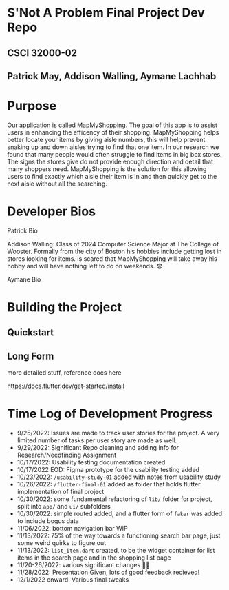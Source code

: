 # S'Not A Problem Final Project Dev Repo 
## CSCI 32000-02
## Patrick May, Addison Walling, Aymane Lachhab

<!-- Welcome to our final project repo! We are the developers for the **Inevitable Solutions** team. We are creating a way to optimize and condense shopping in-person at a big box store. Log here to track our (descent) into madness: -->

# Purpose
Our application is called MapMyShopping. The goal of this app is to assist users in enhancing the efficency of their shopping. MapMyShopping helps better locate your items by giving aisle numbers, this will help prevent snaking up and down aisles trying to find that one item. In our research we found that many people would often struggle to find items in big box stores. The signs the stores give do not provide enough direction and detail that many shoppers need. MapMyShopping is the solution for this allowing users to find exactly which aisle their item is in and then quickly get to the next aisle without all the searching.

# Developer Bios
Patrick Bio

Addison Walling: Class of 2024 Computer Science Major at The College of Wooster. Formally from the city of Boston his hobbies include getting lost in stores looking for items. Is scared that MapMyShopping will take away his hobby and will have nothing left to do on weekends. 😨

Aymane Bio

# Building the Project
## Quickstart

## Long Form
more detailed stuff, reference docs here

https://docs.flutter.dev/get-started/install




# Time Log of Development Progress
- 9/25/2022: Issues are made to track user stories for the project. A very limited number of tasks per user story are made as well.
- 9/29/2022: Significant Repo cleaning and adding info for Research/Needfinding Assignment
- 10/17/2022: Usability testing documentation created
- 10/17/2022 EOD: Figma prototype for the usability testing added
- 10/23/2022: `/usability-study-01` added with notes from usability study
- 10/26/2022: `/flutter-final-01` added as folder that holds flutter implementation of final project
- 10/30/2022: some fundamental refactoring of `lib/` folder for project, split into `app/` and `ui/` subfolders
- 10/30/2022: simple routed added, and a flutter form of `faker` was added to include bogus data
- 11/06/2022: bottom navigation bar WIP
- 11/13/2022: 75% of the way towards a functioning search bar page, just some weird quirks to figure out
- 11/13/2022: `list_item.dart` created, to be the widget container for list items in the search page and in the shopping list page
- 11/20-26/2022: various significant changes 🤷‍♂️
- 11/28/2022: Presentation Given, lots of good feedback recieved!
- 12/1/2022 onward: Various final tweaks